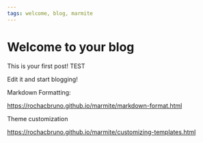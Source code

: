 ```yaml
---
tags: welcome, blog, marmite
---
```


# Welcome to your blog

This is your first post! TEST

Edit it and start blogging!


Markdown Formatting:  

https://rochacbruno.github.io/marmite/markdown-format.html

Theme customization  

https://rochacbruno.github.io/marmite/customizing-templates.html 
